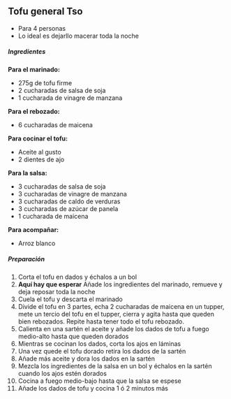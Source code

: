 ## Tofu general Tso

* Para 4 personas
* Lo ideal es dejarllo macerar toda la noche

##### Ingredientes

**Para el marinado:**
* 275g de tofu firme
* 2 cucharadas de salsa de soja
* 1 cucharada de vinagre de manzana

**Para el rebozado:**
* 6 cucharadas de maicena

**Para cocinar el tofu:**
* Aceite al gusto
* 2 dientes de ajo

**Para la salsa:**

* 3 cucharadas de salsa de soja
* 3 cucharadas de vinagre de manzana
* 3 cucharadas de caldo de verduras
* 3 cucharadas de azúcar de panela
* 1 cucharada de maicena

**Para acompañar:**

* Arroz blanco

##### Preparación

1. Corta el tofu en dados y échalos a un bol
2. **Aquí hay que esperar** Añade los ingredientes del marinado, remueve y deja reposar toda la noche
3. Cuela el tofu y descarta el marinado 
4. Divide el tofu en 3 partes, echa 2 cucharadas de maicena en un tupper, mete un tercio del tofu en el tupper, cierra y agita hasta que queden bien rebozados. Repite hasta tener todo el tofu rebozado.
5. Calienta en una sartén el aceite y añade los dados de tofu a fuego medio-alto hasta que queden dorados
6. Mientras se cocinan los dados, corta los ajos en láminas
7. Una vez quede el tofu dorado retira los dados de la sartén
8. Añade más aceite y dora los dados en la sartén
9. Mezcla los ingredientes de la salsa en un bol y échalos en la sartén cuando los ajos estén dorados
10. Cocina a fuego medio-bajo hasta que la salsa se espese
11. Añade los dados de tofu y cocina 1 ó 2 minutos más 
